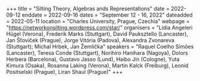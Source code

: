 +++
title = "Silting Theory, Algebras ands Representations"
date = 2022-09-12
enddate = 2022-09-16
dates = "September 12 - 16, 2022"
dateadded = 2022-05-11
location = "Charles University, Prague, Czechia"
webpage = "https://networkonsilting.wordpress.com/star/"
organisers = "Lidia Angeleri Hügel (Verona), Frederik Marks (Stuttgart), David Pauksztello (Lancaster), Jan Šťovíček (Prague), Jorge Vitória (Padova), Alexandra Zvonareva (Stuttgart); Michal Hrbek, Jan Žemlička"
speakers = "Raquel Coelho Simões (Lancaster), Teresa Conde (Stuttgart), Norihiro Hanihara (Nagoya), Dolors Herbera (Barcelona), Gustavo Jasso (Lund), Haibo Jin (Cologne), Yuta Kimura (Osaka), Rosanna Laking (Verona), Martin Kalck (Freiburg), Leonid Positselski (Prague), Liran Shaul (Prague)"
+++
